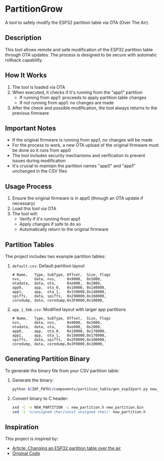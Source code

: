 # PartitionGrow

A tool to safely modify the ESP32 partition table via OTA (Over The Air).

## Description

This tool allows remote and safe modification of the ESP32 partition table through OTA updates. The process is designed to be secure with automatic rollback capability.

## How It Works

1. The tool is loaded via OTA
2. When executed, it checks if it's running from the "app1" partition
   - If running from app1: proceeds to apply partition table changes
   - If not running from app1: no changes are made
3. After the check and possible modification, the tool always returns to the previous firmware

## Important Notes

- If the original firmware is running from app1, no changes will be made
- For the process to work, a new OTA upload of the original firmware must be done so it runs from app0
- The tool includes security mechanisms and verification to prevent issues during modification
- It's crucial to maintain the partition names "app0" and "app1" unchanged in the CSV files

## Usage Process

1. Ensure the original firmware is in app0 (through an OTA update if necessary)
2. Load this tool via OTA
3. The tool will:
   - Verify if it's running from app1
   - Apply changes if safe to do so
   - Automatically return to the original firmware

## Partition Tables

The project includes two example partition tables:

1. `default.csv`: Default partition layout

   ```csv
   # Name,   Type, SubType, Offset,  Size, Flags
   nvs,      data, nvs,     0x9000,  0x5000,
   otadata,  data, ota,     0xe000,  0x2000,
   app0,     app,  ota_0,   0x10000, 0x140000,
   app1,     app,  ota_1,   0x150000,0x140000,
   spiffs,   data, spiffs,  0x290000,0x160000,
   coredump, data, coredump,0x3F0000,0x10000,
   ```

2. `app_1_5mb.csv`: Modified layout with larger app partitions

   ```csv
   # Name,   Type, SubType, Offset,  Size, Flags
   nvs,      data, nvs,     0x9000,  0x5000,
   otadata,  data, ota,     0xe000,  0x2000,
   app0,     app,  ota_0,   0x10000, 0x170000,
   app1,     app,  ota_1,   0x180000,0x170000,
   spiffs,   data, spiffs,  0x2F0000,0x100000,
   coredump, data, coredump,0x3F0000,0x10000,
   ```

## Generating Partition Binary

To generate the binary file from your CSV partition table:

1. Generate the binary:

   ```bash
   python $(IDF_PATH)/components/partition_table/gen_esp32part.py new_partition.bin new_partitions.csv
   ```

2. Convert binary to C header:

   ```bash
   xxd -C -n NEW_PARTITION -i new_partition.h new_partition.bin
   sed -i 's/unsigned char/const unsigned char/' new_partition.h
   ```

## Inspiration

This project is inspired by:

- [Article: Changing an ESP32 partition table over the air](https://medium.com/the-toit-take/changing-an-esp32-partition-table-over-the-air-276c86feeba8)
- [Original Code](https://gist.github.com/floitsch/ed2530caa613581057d8998dee0a911f)
